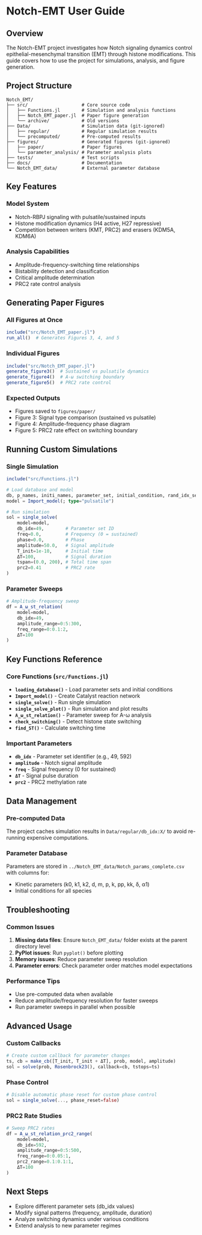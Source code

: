 # Notch-EMT User Guide

## Overview

The Notch-EMT project investigates how Notch signaling dynamics control epithelial-mesenchymal transition (EMT) through histone modifications. This guide covers how to use the project for simulations, analysis, and figure generation.

## Project Structure

```
Notch_EMT/
├── src/                    # Core source code
│   ├── Functions.jl        # Simulation and analysis functions
│   ├── Notch_EMT_paper.jl  # Paper figure generation
│   └── archive/            # Old versions
├── Data/                   # Simulation data (git-ignored)
│   ├── regular/            # Regular simulation results
│   └── precomputed/        # Pre-computed results
├── figures/                # Generated figures (git-ignored)
│   ├── paper/              # Paper figures
│   └── parameter_analysis/ # Parameter analysis plots
├── tests/                  # Test scripts
├── docs/                   # Documentation
└── Notch_EMT_data/         # External parameter database
```

## Key Features

### Model System
- Notch-RBPJ signaling with pulsatile/sustained inputs
- Histone modification dynamics (H4 active, H27 repressive)
- Competition between writers (KMT, PRC2) and erasers (KDM5A, KDM6A)

### Analysis Capabilities
- Amplitude-frequency-switching time relationships
- Bistability detection and classification
- Critical amplitude determination
- PRC2 rate control analysis

## Generating Paper Figures

### All Figures at Once
```julia
include("src/Notch_EMT_paper.jl")
run_all()  # Generates Figures 3, 4, and 5
```

### Individual Figures
```julia
include("src/Notch_EMT_paper.jl")
generate_figure3()  # Sustained vs pulsatile dynamics
generate_figure4()  # A-ω switching boundary
generate_figure5()  # PRC2 rate control
```

### Expected Outputs
- Figures saved to `figures/paper/`
- Figure 3: Signal type comparison (sustained vs pulsatile)
- Figure 4: Amplitude-frequency phase diagram
- Figure 5: PRC2 rate effect on switching boundary

## Running Custom Simulations

### Single Simulation
```julia
include("src/Functions.jl")

# Load database and model
db, p_names, initi_names, parameter_set, initial_condition, rand_idx_set, db_idx = loading_database()
model = Import_model(; type="pulsatile")

# Run simulation
sol = single_solve(
    model=model,
    db_idx=49,        # Parameter set ID
    freq=0.0,         # Frequency (0 = sustained)
    phase=0.0,        # Phase
    amplitude=50.0,   # Signal amplitude
    T_init=1e-10,     # Initial time
    ΔT=100,           # Signal duration
    tspan=(0.0, 200), # Total time span
    prc2=0.41         # PRC2 rate
)
```

### Parameter Sweeps
```julia
# Amplitude-frequency sweep
df = A_ω_st_relation(
    model=model,
    db_idx=49,
    amplitude_range=0:5:300,
    freq_range=0:0.1:2,
    ΔT=100
)
```

## Key Functions Reference

### Core Functions (`src/Functions.jl`)

- **`loading_database()`** - Load parameter sets and initial conditions
- **`Import_model()`** - Create Catalyst reaction network
- **`single_solve()`** - Run single simulation
- **`single_solve_plot()`** - Run simulation and plot results
- **`A_ω_st_relation()`** - Parameter sweep for A-ω analysis
- **`check_switching()`** - Detect histone state switching
- **`find_ST()`** - Calculate switching time

### Important Parameters

- **`db_idx`** - Parameter set identifier (e.g., 49, 592)
- **`amplitude`** - Notch signal amplitude
- **`freq`** - Signal frequency (0 for sustained)
- **`ΔT`** - Signal pulse duration
- **`prc2`** - PRC2 methylation rate

## Data Management

### Pre-computed Data
The project caches simulation results in `Data/regular/db_idx:X/` to avoid re-running expensive computations.

### Parameter Database
Parameters are stored in `../Notch_EMT_data/Notch_params_complete.csv` with columns for:
- Kinetic parameters (k0, k1, k2, d, m, p, k, pp, kk, δ, α1)
- Initial conditions for all species

## Troubleshooting

### Common Issues

1. **Missing data files**: Ensure `Notch_EMT_data/` folder exists at the parent directory level
2. **PyPlot issues**: Run `pyplot()` before plotting
3. **Memory issues**: Reduce parameter sweep resolution
4. **Parameter errors**: Check parameter order matches model expectations

### Performance Tips

- Use pre-computed data when available
- Reduce amplitude/frequency resolution for faster sweeps
- Run parameter sweeps in parallel when possible

## Advanced Usage

### Custom Callbacks
```julia
# Create custom callback for parameter changes
ts, cb = make_cb([T_init, T_init + ΔT], prob, model, amplitude)
sol = solve(prob, Rosenbrock23(), callback=cb, tstops=ts)
```

### Phase Control
```julia
# Disable automatic phase reset for custom phase control
sol = single_solve(..., phase_reset=false)
```

### PRC2 Rate Studies
```julia
# Sweep PRC2 rates
df = A_ω_st_relation_prc2_range(
    model=model,
    db_idx=592,
    amplitude_range=0:5:500,
    freq_range=0:0.05:1,
    prc2_range=0.1:0.1:1,
    ΔT=100
)
```

## Next Steps

- Explore different parameter sets (db_idx values)
- Modify signal patterns (frequency, amplitude, duration)
- Analyze switching dynamics under various conditions
- Extend analysis to new parameter regimes